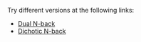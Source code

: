 Try different versions at the following links:
 - [Dual N-back](https://4skinskywalker.github.io/Lite-Dual_N-back/v1)
 - [Dichotic N-back](https://4skinskywalker.github.io/Lite-Dual_N-back/v2)
